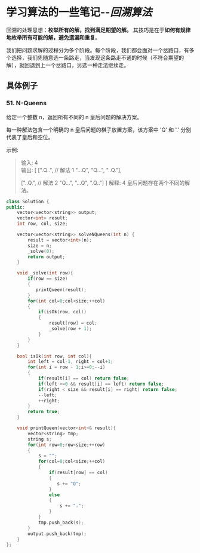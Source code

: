 # 学习算法的一些笔记--*回溯算法*

回溯的处理思想：**枚举所有的解，找到满足期望的解。**
其技巧是在于**如何有规律地枚举所有可能的解，避免遗漏和重复**。

我们把问题求解的过程分为多个阶段。每个阶段，我们都会面对一个岔路口，有多个选择，我们先随意选一条路走，当发现这条路走不通的时候（不符合期望的解），就回退到上一个岔路口，另选一种走法继续走。

## 具体例子

### 51. N-Queens
给定一个整数 n，返回所有不同的 n 皇后问题的解决方案。

每一种解法包含一个明确的 n 皇后问题的棋子放置方案，该方案中 'Q' 和 '.' 分别代表了皇后和空位。

示例:

>输入: 4   
输出: [
 [".Q..",  // 解法 1
  "...Q",
  "Q...",
  "..Q."],
>
>["..Q.",  // 解法 2
  "Q...",
  "...Q",
  ".Q.."]
]
解释: 4 皇后问题存在两个不同的解法。

```cpp
class Solution {
public:
    vector<vector<string>> output;
    vector<int> result;
    int row, col, size;

    vector<vector<string>> solveNQueens(int n) {
        result = vector<int>(n);
        size = n;
        _solve(0);
        return output;
    }

    void _solve(int row){
        if(row == size)
        {
           printQueen(result);
        }
        for(int col=0;col<size;++col)
        {
            if(isOk(row, col))
            {
                result[row] = col;
                _solve(row + 1);
            }
        }
    }

    bool isOk(int row, int col){
        int left = col-1, right = col+1;
        for(int i = row - 1;i>=0;--i)
        {
            if(result[i] == col) return false;
            if(left >=0 && result[i] == left) return false;
            if(right < size && result[i] == right) return false;
            --left;
            ++right;
        }
        return true;
    }

    void printQueen(vector<int>& result){
        vector<string> tmp;
        string s;
        for(int row=0;row<size;++row)
        {
            s = "";
            for(col=0;col<size;++col)
            {
                if(result[row] == col)
                {
                   s += "Q";
                }
                else
                {
                    s += ".";
                }
            }
            tmp.push_back(s);
        }
        output.push_back(tmp);
    }
};
```